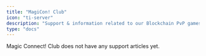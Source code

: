 ```yaml
---
title: "MagiCon! Club"
icon: "ti-server"
description: "Support & information related to our Blockchain PvP games."
type: "docs"
---
```


Magic Connect! Club does not have any support articles yet.
